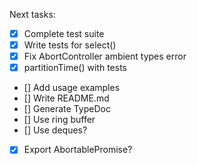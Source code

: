 Next tasks:

- [x] Complete test suite
- [x] Write tests for select()
- [x] Fix AbortController ambient types error
- [x] partitionTime() with tests
- [] Add usage examples
- [] Write README.md
- [] Generate TypeDoc
- [] Use ring buffer
- [] Use deques?
- [x] Export AbortablePromise?
